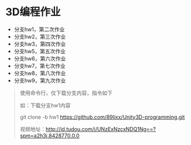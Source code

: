 #  3D编程作业

- 分支hw1，第二次作业
- 分支hw2，第三次作业
- 分支hw3，第四次作业
- 分支hw5，第五次作业
- 分支hw6，第六次作业
- 分支hw7，第七次作业
- 分支hw8，第八次作业
- 分支hw9，第九次作业

> 使用命令行，仅下载分支内容，指令如下
>
> 如：下载分支hw1内容
>
> git clone -b hw1 https://github.com/89lixx/Unity3D-programming.git
>
> 视频地址：http://id.tudou.com/i/UNzExNzcxNDQ1Ng==?spm=a2h3j.8428770.0.0

